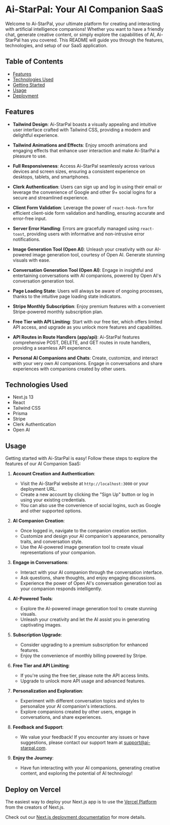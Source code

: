 # Ai-StarPal: Your AI Companion SaaS

Welcome to Ai-StarPal, your ultimate platform for creating and interacting with artificial intelligence companions! Whether you want to have a friendly chat, generate creative content, or simply explore the capabilities of AI, Ai-StarPal has you covered. This README will guide you through the features, technologies, and setup of our SaaS application.

## Table of Contents

- [Features](#features)
- [Technologies Used](#technologies-used)
- [Getting Started](#getting-started)
- [Usage](#usage)
- [Deployment](#deploy-on-vercel)

## Features

- **Tailwind Design**: Ai-StarPal boasts a visually appealing and intuitive user interface crafted with Tailwind CSS, providing a modern and delightful experience.

- **Tailwind Animations and Effects**: Enjoy smooth animations and engaging effects that enhance user interaction and make Ai-StarPal a pleasure to use.

- **Full Responsiveness**: Access Ai-StarPal seamlessly across various devices and screen sizes, ensuring a consistent experience on desktops, tablets, and smartphones.

- **Clerk Authentication**: Users can sign up and log in using their email or leverage the convenience of Google and other 9+ social logins for a secure and streamlined experience.

- **Client Form Validation**: Leverage the power of `react-hook-form` for efficient client-side form validation and handling, ensuring accurate and error-free input.

- **Server Error Handling**: Errors are gracefully managed using `react-toast`, providing users with informative and non-intrusive error notifications.

- **Image Generation Tool (Open AI)**: Unleash your creativity with our AI-powered image generation tool, courtesy of Open AI. Generate stunning visuals with ease.

- **Conversation Generation Tool (Open AI)**: Engage in insightful and entertaining conversations with AI companions, powered by Open AI's conversation generation tool.

- **Page Loading State**: Users will always be aware of ongoing processes, thanks to the intuitive page loading state indicators.

- **Stripe Monthly Subscription**: Enjoy premium features with a convenient Stripe-powered monthly subscription plan.

- **Free Tier with API Limiting**: Start with our free tier, which offers limited API access, and upgrade as you unlock more features and capabilities.

- **API Routes in Route Handlers (app/api)**: Ai-StarPal features comprehensive POST, DELETE, and GET routes in route handlers, providing a seamless API experience.

- **Personal AI Companions and Chats**: Create, customize, and interact with your very own AI companions. Engage in conversations and share experiences with companions created by other users.

## Technologies Used

- Next.js 13
- React
- Tailwind CSS
- Prisma
- Stripe
- Clerk Authentication
- Open AI

## Usage

Getting started with Ai-StarPal is easy! Follow these steps to explore the features of our AI Companion SaaS:

1. **Account Creation and Authentication**:
   - Visit the Ai-StarPal website at `http://localhost:3000` or your deployment URL.
   - Create a new account by clicking the "Sign Up" button or log in using your existing credentials.
   - You can also use the convenience of social logins, such as Google and other supported options.

2. **AI Companion Creation**:
   - Once logged in, navigate to the companion creation section.
   - Customize and design your AI companion's appearance, personality traits, and conversation style.
   - Use the AI-powered image generation tool to create visual representations of your companion.

3. **Engage in Conversations**:
   - Interact with your AI companion through the conversation interface.
   - Ask questions, share thoughts, and enjoy engaging discussions.
   - Experience the power of Open AI's conversation generation tool as your companion responds intelligently.

4. **AI-Powered Tools**:
   - Explore the AI-powered image generation tool to create stunning visuals.
   - Unleash your creativity and let the AI assist you in generating captivating images.

5. **Subscription Upgrade**:
   - Consider upgrading to a premium subscription for enhanced features.
   - Enjoy the convenience of monthly billing powered by Stripe.

6. **Free Tier and API Limiting**:
   - If you're using the free tier, please note the API access limits.
   - Upgrade to unlock more API usage and advanced features.

7. **Personalization and Exploration**:
   - Experiment with different conversation topics and styles to personalize your AI companion's interactions.
   - Explore companions created by other users, engage in conversations, and share experiences.

8. **Feedback and Support**:
   - We value your feedback! If you encounter any issues or have suggestions, please contact our support team at support@ai-starpal.com.

9. **Enjoy the Journey**:
   - Have fun interacting with your AI companions, generating creative content, and exploring the potential of AI technology!


## Deploy on Vercel

The easiest way to deploy your Next.js app is to use the [Vercel Platform](https://vercel.com/new?utm_medium=default-template&filter=next.js&utm_source=create-next-app&utm_campaign=create-next-app-readme) from the creators of Next.js.

Check out our [Next.js deployment documentation](https://nextjs.org/docs/deployment) for more details.
